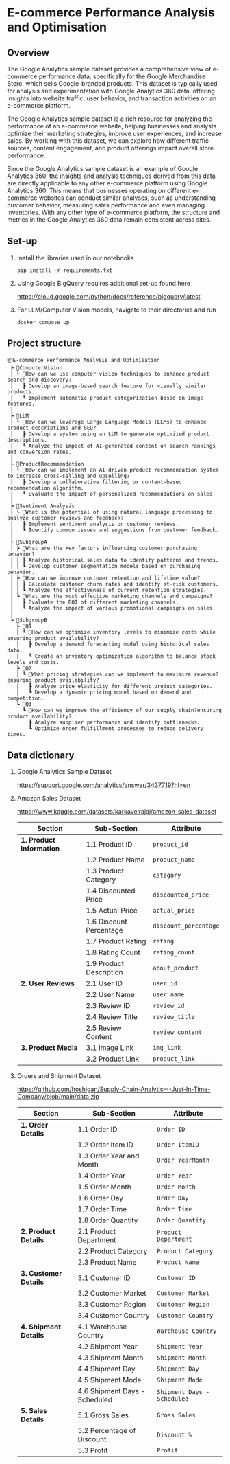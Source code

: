 # E-commerce Performance Analysis and Optimisation

## Overview

The Google Analytics sample dataset provides a comprehensive view of e-commerce performance data, specifically for the Google Merchandise Store, which sells Google-branded products. This dataset is typically used for analysis and experimentation with Google Analytics 360 data, offering insights into website traffic, user behavior, and transaction activities on an e-commerce platform.

The Google Analytics sample dataset is a rich resource for analyzing the performance of an e-commerce website, helping businesses and analysts optimize their marketing strategies, improve user experiences, and increase sales. By working with this dataset, we can explore how different traffic sources, content engagement, and product offerings impact overall store performance.

Since the Google Analytics sample dataset is an example of Google Analytics 360, the insights and analysis techniques derived from this data are directly applicable to any other e-commerce platform using Google Analytics 360. This means that businesses operating on different e-commerce websites can conduct similar analyses, such as understanding customer behavior, measuring sales performance and even managing inventories. With any other type of e-commerce platform, the structure and metrics in the Google Analytics 360 data remain consistent across sites.

## Set-up

1. Install the libraries used in our notebooks

   ```
   pip install -r requirements.txt
   ```

2. Using Google BigQuery requires additional set-up found here

   https://cloud.google.com/python/docs/reference/bigquery/latest

3. For LLM/Computer Vision models, navigate to their directories and run

   ```
   docker compose up
   ```

## Project structure

```
📦E-commerce Performance Analysis and Optimisation
 ┣ 📂ComputerVision
 ┃ ┗ 📜How can we use computer vision techniques to enhance product search and discovery?
 ┃   ┣ Develop an image-based search feature for visually similar products.
 ┃   ┗ Implement automatic product categorization based on image features.
 ┃
 ┣ 📂LLM
 ┃ ┗ 📜How can we leverage Large Language Models (LLMs) to enhance product descriptions and SEO?
 ┃   ┣ Develop a system using an LLM to generate optimized product descriptions.
 ┃   ┗ Analyze the impact of AI-generated content on search rankings and conversion rates.
 ┃
 ┣ 📂ProductRecommendation
 ┃ ┗ 📜How can we implement an AI-driven product recommendation system to increase cross-selling and upselling?
 ┃   ┣ Develop a collaborative filtering or content-based recommendation algorithm.
 ┃   ┗ Evaluate the impact of personalized recommendations on sales.
 ┃
 ┣ 📂Sentiment Analysis
 ┃ ┗ 📜What is the potential of using natural language processing to analyze customer reviews and feedback?
 ┃   ┣ Implement sentiment analysis on customer reviews.
 ┃   ┗ Identify common issues and suggestions from customer feedback.
 ┃
 ┣ 📂SubgroupA
 ┃ ┣ 📜What are the key factors influencing customer purchasing behavior?
 ┃ ┃ ┣ Analyze historical sales data to identify patterns and trends.
 ┃ ┃ ┗ Develop customer segmentation models based on purchasing behavior.
 ┃ ┣ 📜How can we improve customer retention and lifetime value?
 ┃ ┃ ┣ Calculate customer churn rates and identify at-risk customers.
 ┃ ┃ ┗ Analyze the effectiveness of current retention strategies.
 ┃ ┗ 📜What are the most effective marketing channels and campaigns?
 ┃   ┣ Evaluate the ROI of different marketing channels.
 ┃   ┗ Analyze the impact of various promotional campaigns on sales.
 ┃
 ┗ 📂SubgroupB
   ┣ 📂Q1
   ┃ ┗ 📜How can we optimize inventory levels to minimize costs while ensuring product availability?
   ┃   ┣ Develop a demand forecasting model using historical sales data.
   ┃   ┗ Create an inventory optimization algorithm to balance stock levels and costs.
   ┣ 📂Q2
   ┃ ┗ 📜What pricing strategies can we implement to maximize revenue?ensuring product availability?
   ┃   ┣ Analyze price elasticity for different product categories.
   ┃   ┗ Develop a dynamic pricing model based on demand and competition.
   ┗ 📂Q3
     ┗ 📜How can we improve the efficiency of our supply chain?ensuring product availability?
       ┣ Analyze supplier performance and identify bottlenecks.
       ┗ Optimize order fulfillment processes to reduce delivery times.
```

## Data dictionary

1. Google Analytics Sample Dataset

   https://support.google.com/analytics/answer/3437719?hl=en

2. Amazon Sales Dataset

   https://www.kaggle.com/datasets/karkavelrajaj/amazon-sales-dataset

   | **Section**                | **Sub-Section**         | **Attribute**         |
   | -------------------------- | ----------------------- | --------------------- |
   | **1. Product Information** | 1.1 Product ID          | `product_id`          |
   |                            | 1.2 Product Name        | `product_name`        |
   |                            | 1.3 Product Category    | `category`            |
   |                            | 1.4 Discounted Price    | `discounted_price`    |
   |                            | 1.5 Actual Price        | `actual_price`        |
   |                            | 1.6 Discount Percentage | `discount_percentage` |
   |                            | 1.7 Product Rating      | `rating`              |
   |                            | 1.8 Rating Count        | `rating_count`        |
   |                            | 1.9 Product Description | `about_product`       |
   | **2. User Reviews**        | 2.1 User ID             | `user_id`             |
   |                            | 2.2 User Name           | `user_name`           |
   |                            | 2.3 Review ID           | `review_id`           |
   |                            | 2.4 Review Title        | `review_title`        |
   |                            | 2.5 Review Content      | `review_content`      |
   | **3. Product Media**       | 3.1 Image Link          | `img_link`            |
   |                            | 3.2 Product Link        | `product_link`        |

3. Orders and Shipment Dataset

   https://github.com/hoshigan/Supply-Chain-Analytic---Just-In-Time-Company/blob/main/data.zip

   | **Section**                | **Sub-Section**                | **Attribute**                 |
   | -------------------------- | ------------------------------ | ----------------------------- |
   | **1. Order Details**       | 1.1 Order ID                   | `Order ID`                    |
   |                            | 1.2 Order Item ID              | `Order ItemID`                |
   |                            | 1.3 Order Year and Month       | `Order YearMonth`             |
   |                            | 1.4 Order Year                 | `Order Year`                  |
   |                            | 1.5 Order Month                | `Order Month`                 |
   |                            | 1.6 Order Day                  | `Order Day`                   |
   |                            | 1.7 Order Time                 | `Order Time`                  |
   |                            | 1.8 Order Quantity             | `Order Quantity`              |
   | **2. Product Details**     | 2.1 Product Department         | `Product Department`          |
   |                            | 2.2 Product Category           | `Product Category`            |
   |                            | 2.3 Product Name               | `Product Name`                |
   | **3. Customer Details**    | 3.1 Customer ID                | `Customer ID`                 |
   |                            | 3.2 Customer Market            | `Customer Market`             |
   |                            | 3.3 Customer Region            | `Customer Region`             |
   |                            | 3.4 Customer Country           | `Customer Country`            |
   | **4. Shipment Details**    | 4.1 Warehouse Country          | `Warehouse Country`           |
   |                            | 4.2 Shipment Year              | `Shipment Year`               |
   |                            | 4.3 Shipment Month             | `Shipment Month`              |
   |                            | 4.4 Shipment Day               | `Shipment Day`                |
   |                            | 4.5 Shipment Mode              | `Shipment Mode`               |
   |                            | 4.6 Shipment Days - Scheduled  | ` Shipment Days - Scheduled ` |
   | **5. Sales Details**      | 5.1 Gross Sales                | `Gross Sales`                 |
   |                            | 5.2 Percentage of Discount     | `Discount %`                  |
   |                            | 5.3 Profit                     | `Profit`                      |
